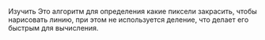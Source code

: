 Изучить
Это алгоритм для определения какие пиксели закрасить, чтобы нарисовать линию, при этом не используется деление, что делает его быстрым для вычисления.